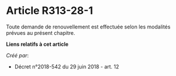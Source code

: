 # Article R313-28-1

Toute demande de renouvellement est effectuée selon les modalités prévues au présent chapitre.

**Liens relatifs à cet article**

_Créé par_:

  - Décret n°2018-542 du 29 juin 2018 - art. 12
